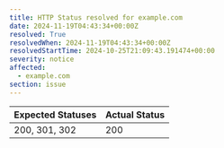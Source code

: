 ```yaml
---
title: HTTP Status resolved for example.com
date: 2024-11-19T04:43:34+00:00Z
resolved: True
resolvedWhen: 2024-11-19T04:43:34+00:00Z
resolvedStartTime: 2024-10-25T21:09:43.191474+00:00
severity: notice
affected:
  - example.com
section: issue
---
```


| Expected Statuses | Actual Status  |
|-------------------|----------------|
| 200, 301, 302 | 200 |
